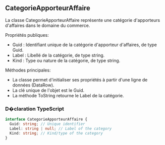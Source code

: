 ﻿## CategorieApporteurAffaire

La classe CategorieApporteurAffaire représente une catégorie d'apporteurs d'affaires dans le domaine du commerce.

Propriétés publiques:
- Guid : Identifiant unique de la catégorie d'apporteur d'affaires, de type Guid.
- Label : Libellé de la catégorie, de type string.
- Kind : Type ou nature de la catégorie, de type string.

Méthodes principales:
- La classe permet d'initialiser ses propriétés à partir d'une ligne de données (DataRow).
- La clé unique de l'objet est le Guid.
- La méthode ToString retourne le Label de la catégorie.

### D�claration TypeScript
```typescript
interface CategorieApporteurAffaire {
  Guid: string; // Unique identifier
  Label: string | null; // Label of the category
  Kind: string; // Kind/type of the category
}
```